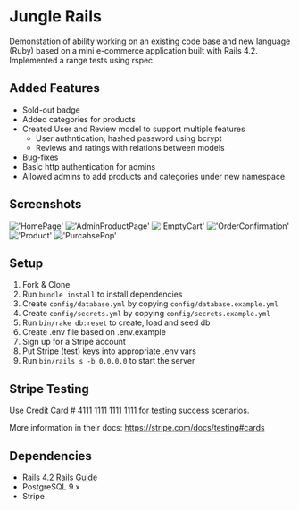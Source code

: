 # Jungle Rails

Demonstation of ability working on an existing code base and new language (Ruby) based on a mini e-commerce application built with Rails 4.2. Implemented a range tests using rspec.

## Added Features
- Sold-out badge
- Added categories for products
- Created User and Review model to support multiple features
    - User authntication; hashed password using bcrypt
    - Reviews and ratings with relations between models
- Bug-fixes
- Basic http authentication for admins
- Allowed admins to add products and categories under new namespace

## Screenshots

!['HomePage'](https://github.com/RayKayy/rainforest-rails/blob/master/docs/Home.png?raw=true)
!['AdminProductPage'](https://github.com/RayKayy/rainforest-rails/blob/master/docs/admin-product.png?raw=true)
!['EmptyCart'](https://github.com/RayKayy/rainforest-rails/blob/master/docs/empty-cart.png?raw=true)
!['OrderConfirmation'](https://github.com/RayKayy/rainforest-rails/blob/master/docs/order-confirm.png?raw=true)
!['Product'](https://github.com/RayKayy/rainforest-rails/blob/master/docs/product.png?raw=true)
!['PurcahsePop'](https://github.com/RayKayy/rainforest-rails/blob/master/docs/purchase.png)

## Setup

1. Fork & Clone
2. Run `bundle install` to install dependencies
3. Create `config/database.yml` by copying `config/database.example.yml`
4. Create `config/secrets.yml` by copying `config/secrets.example.yml`
5. Run `bin/rake db:reset` to create, load and seed db
6. Create .env file based on .env.example
7. Sign up for a Stripe account
8. Put Stripe (test) keys into appropriate .env vars
9. Run `bin/rails s -b 0.0.0.0` to start the server

## Stripe Testing

Use Credit Card # 4111 1111 1111 1111 for testing success scenarios.

More information in their docs: <https://stripe.com/docs/testing#cards>

## Dependencies

* Rails 4.2 [Rails Guide](http://guides.rubyonrails.org/v4.2/)
* PostgreSQL 9.x
* Stripe
